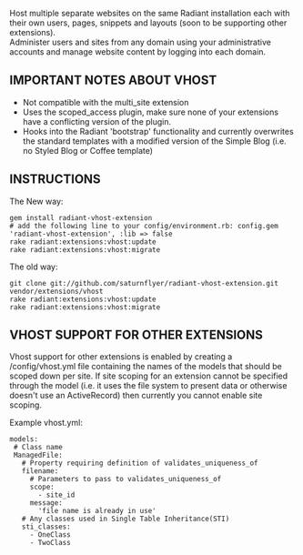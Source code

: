 Host multiple separate websites on the same Radiant installation each with their 
own users, pages, snippets and layouts (soon to be supporting other extensions).  
Administer users and sites from any domain using your administrative accounts 
and manage website content by logging into each domain.

## IMPORTANT NOTES ABOUT VHOST

* Not compatible with the multi_site extension
* Uses the scoped_access plugin, make sure none of your extensions have a 
  conflicting version of the plugin.
* Hooks into the Radiant 'bootstrap' functionality and currently overwrites the
  standard templates with a modified version of the Simple Blog (i.e. no Styled
  Blog or Coffee template)

## INSTRUCTIONS

 The New way:

    gem install radiant-vhost-extension
    # add the following line to your config/environment.rb: config.gem 'radiant-vhost-extension', :lib => false
    rake radiant:extensions:vhost:update
    rake radiant:extensions:vhost:migrate

 The old way:

    git clone git://github.com/saturnflyer/radiant-vhost-extension.git vendor/extensions/vhost
    rake radiant:extensions:vhost:update
    rake radiant:extensions:vhost:migrate


## VHOST SUPPORT FOR OTHER EXTENSIONS

Vhost support for other extensions is enabled by creating a /config/vhost.yml
file containing the names of the models that should be scoped down per site. If
site scoping for an extension cannot be specified through the model (i.e. it
uses the file system to present data or otherwise doesn't use an ActiveRecord)
then currently you cannot enable site scoping.

Example vhost.yml:

    models:
     # Class name
     ManagedFile: 
       # Property requiring definition of validates_uniqueness_of
       filename: 
         # Parameters to pass to validates_uniqueness_of
         scope: 
           - site_id
         message:
           'file name is already in use'
       # Any classes used in Single Table Inheritance(STI)
       sti_classes:
         - OneClass
         - TwoClass
